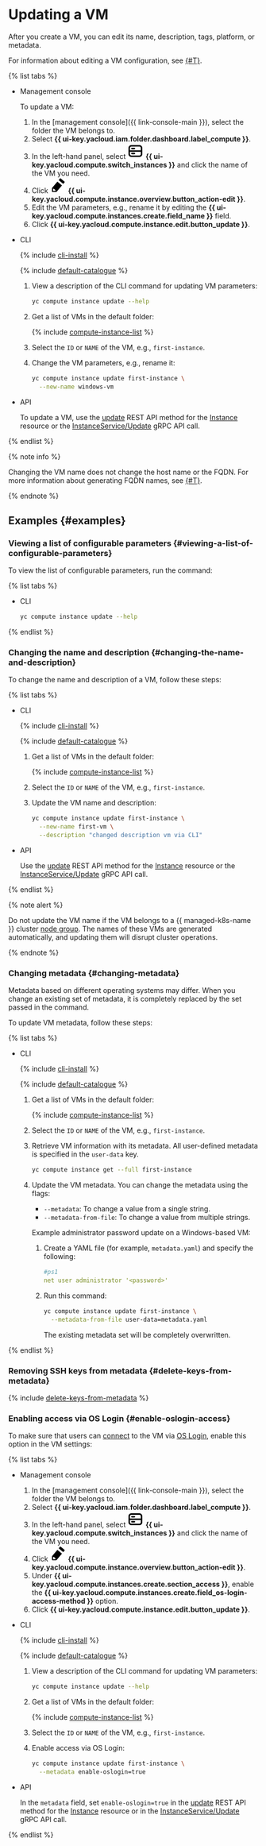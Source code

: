 # Updating a VM

After you create a VM, you can edit its name, description, tags, platform, or metadata.

For information about editing a VM configuration, see [{#T}](vm-update-resources.md).

{% list tabs %}

- Management console

  To update a VM:
  1. In the [management console]({{ link-console-main }}), select the folder the VM belongs to.
  1. Select **{{ ui-key.yacloud.iam.folder.dashboard.label_compute }}**.
  1. In the left-hand panel, select ![image](../../../_assets/console-icons/server.svg) **{{ ui-key.yacloud.compute.switch_instances }}** and click the name of the VM you need.
  1. Click ![image](../../../_assets/pencil.svg) **{{ ui-key.yacloud.compute.instance.overview.button_action-edit }}**.
  1. Edit the VM parameters, e.g., rename it by editing the **{{ ui-key.yacloud.compute.instances.create.field_name }}** field.
  1. Click **{{ ui-key.yacloud.compute.instance.edit.button_update }}**.

- CLI

  {% include [cli-install](../../../_includes/cli-install.md) %}

  {% include [default-catalogue](../../../_includes/default-catalogue.md) %}

  1. View a description of the CLI command for updating VM parameters:

     ```bash
     yc compute instance update --help
     ```

  1. Get a list of VMs in the default folder:

     {% include [compute-instance-list](../../_includes_service/compute-instance-list.md) %}

  1. Select the `ID` or `NAME` of the VM, e.g., `first-instance`.
  1. Change the VM parameters, e.g., rename it:

     ```bash
     yc compute instance update first-instance \
       --new-name windows-vm
     ```

- API

  To update a VM, use the [update](../../api-ref/Instance/update.md) REST API method for the [Instance](../../api-ref/Instance/) resource or the [InstanceService/Update](../../api-ref/grpc/instance_service.md#Update) gRPC API call.

{% endlist %}

{% note info %}

Changing the VM name does not change the host name or the FQDN. For more information about generating FQDN names, see [{#T}](../../concepts/network.md#hostname).

{% endnote %}

## Examples {#examples}

### Viewing a list of configurable parameters {#viewing-a-list-of-configurable-parameters}

To view the list of configurable parameters, run the command:

{% list tabs %}

- CLI

  ```bash
  yc compute instance update --help
  ```

{% endlist %}

### Changing the name and description {#changing-the-name-and-description}

To change the name and description of a VM, follow these steps:

{% list tabs %}

- CLI

  {% include [cli-install](../../../_includes/cli-install.md) %}

  {% include [default-catalogue](../../../_includes/default-catalogue.md) %}

  1. Get a list of VMs in the default folder:

     {% include [compute-instance-list](../../_includes_service/compute-instance-list.md) %}

  1. Select the `ID` or `NAME` of the VM, e.g., `first-instance`.
  1. Update the VM name and description:

     ```bash
     yc compute instance update first-instance \
       --new-name first-vm \
       --description "changed description vm via CLI"
     ```

- API

  Use the [update](../../api-ref/Instance/update.md) REST API method for the [Instance](../../api-ref/Instance/) resource or the [InstanceService/Update](../../api-ref/grpc/instance_service.md#Update) gRPC API call.

{% endlist %}

{% note alert %}

Do not update the VM name if the VM belongs to a {{ managed-k8s-name }} cluster [node group](../../../managed-kubernetes/concepts/index.md#node-group). The names of these VMs are generated automatically, and updating them will disrupt cluster operations.

{% endnote %}

### Changing metadata {#changing-metadata}

Metadata based on different operating systems may differ. When you change an existing set of metadata, it is completely replaced by the set passed in the command.

To update VM metadata, follow these steps:

{% list tabs %}

- CLI

  {% include [cli-install](../../../_includes/cli-install.md) %}

  {% include [default-catalogue](../../../_includes/default-catalogue.md) %}

  1. Get a list of VMs in the default folder:

     {% include [compute-instance-list](../../_includes_service/compute-instance-list.md) %}

  1. Select the `ID` or `NAME` of the VM, e.g., `first-instance`.
  1. Retrieve VM information with its metadata. All user-defined metadata is specified in the `user-data` key.

     ```bash
     yc compute instance get --full first-instance
     ```

  1. Update the VM metadata. You can change the metadata using the flags:
     * `--metadata`: To change a value from a single string.
     * `--metadata-from-file`: To change a value from multiple strings.

     Example administrator password update on a Windows-based VM:
     1. Create a YAML file (for example, `metadata.yaml`) and specify the following:

        ```yaml
        #ps1
        net user administrator '<password>'
        ```

     1. Run this command:

        ```bash
        yc compute instance update first-instance \
          --metadata-from-file user-data=metadata.yaml
        ```

        The existing metadata set will be completely overwritten.

{% endlist %}

### Removing SSH keys from metadata {#delete-keys-from-metadata}

{% include [delete-keys-from-metadata](../../../_includes/compute/delete-keys-from-metadata.md) %}

### Enabling access via OS Login {#enable-oslogin-access}

To make sure that users can [connect](../vm-connect/os-login.md) to the VM via [OS Login](../../../organization/concepts/os-login.md), enable this option in the VM settings:

{% list tabs %}

- Management console

   1. In the [management console]({{ link-console-main }}), select the folder the VM belongs to.
   1. Select **{{ ui-key.yacloud.iam.folder.dashboard.label_compute }}**.
   1. In the left-hand panel, select ![image](../../../_assets/console-icons/server.svg) **{{ ui-key.yacloud.compute.switch_instances }}** and click the name of the VM you need.
   1. Click ![image](../../../_assets/pencil.svg) **{{ ui-key.yacloud.compute.instance.overview.button_action-edit }}**.
   1. Under **{{ ui-key.yacloud.compute.instances.create.section_access }}**, enable the **{{ ui-key.yacloud.compute.instances.create.field_os-login-access-method }}** option.
   1. Click **{{ ui-key.yacloud.compute.instance.edit.button_update }}**.

- CLI

   {% include [cli-install](../../../_includes/cli-install.md) %}

   {% include [default-catalogue](../../../_includes/default-catalogue.md) %}

   1. View a description of the CLI command for updating VM parameters:

      ```bash
      yc compute instance update --help
      ```

   1. Get a list of VMs in the default folder:

      {% include [compute-instance-list](../../_includes_service/compute-instance-list.md) %}

   1. Select the `ID` or `NAME` of the VM, e.g., `first-instance`.

   1. Enable access via OS Login:

      ```bash
      yc compute instance update first-instance \
        --metadata enable-oslogin=true
      ```

- API

   In the `metadata` field, set `enable-oslogin=true` in the [update](../../api-ref/Instance/update.md) REST API method for the [Instance](../../api-ref/Instance/) resource or in the [InstanceService/Update](../../api-ref/grpc/instance_service.md#Update) gRPC API call.

{% endlist %}